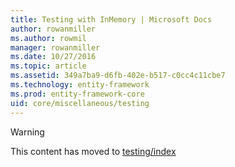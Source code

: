 ```yaml
---
title: Testing with InMemory | Microsoft Docs
author: rowanmiller
ms.author: rowmil
manager: rowanmiller
ms.date: 10/27/2016
ms.topic: article
ms.assetid: 349a7ba9-d6fb-402e-b517-c0cc4c11cbe7
ms.technology: entity-framework
ms.prod: entity-framework-core 
uid: core/miscellaneous/testing
---
```


> [!WARNING]
> This content has moved to [testing/index](testing/index.md)
